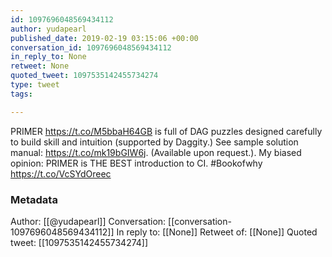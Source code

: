 ```yaml
---
id: 1097696048569434112
author: yudapearl
published_date: 2019-02-19 03:15:06 +00:00
conversation_id: 1097696048569434112
in_reply_to: None
retweet: None
quoted_tweet: 1097535142455734274
type: tweet
tags:

---
```


PRIMER  https://t.co/M5bbaH64GB is full of DAG puzzles designed carefully to build skill and intuition (supported by Daggity.) See sample solution manual: https://t.co/mk19bGIW6j. (Available upon request.). My biased opinion: PRIMER is THE BEST introduction to CI. #Bookofwhy https://t.co/VcSYdOreec

### Metadata

Author: [[@yudapearl]]
Conversation: [[conversation-1097696048569434112]]
In reply to: [[None]]
Retweet of: [[None]]
Quoted tweet: [[1097535142455734274]]
